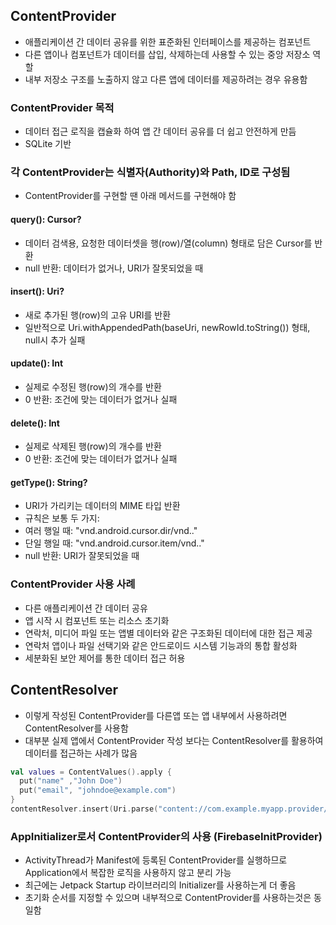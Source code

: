 ## ContentProvider
- 애플리케이션 간 데이터 공유를 위한 표준화된 인터페이스를 제공하는 컴포넌트
- 다른 앱이나 컴포넌트가 데이터를 삽입, 삭제하는데 사용할 수 있는 중앙 저장소 역할
- 내부 저장소 구조를 노출하지 않고 다른 앱에 데이터를 제공하려는 경우 유용함

### ContentProvider 목적
- 데이터 접근 로직을 캡슐화 하여 앱 간 데이터 공유를 더 쉽고 안전하게 만듬
- SQLite 기반

### 각 ContentProvider는 식별자(Authority)와 Path, ID로 구성됨
- ContentProvider를 구현할 땐 아래 메서드를 구현해야 함
#### query(): Cursor?
- 데이터 검색용, 요청한 데이터셋을 행(row)/열(column) 형태로 담은 Cursor를 반환
- null 반환: 데이터가 없거나, URI가 잘못되었을 때
#### insert(): Uri?
- 새로 추가된 행(row)의 고유 URI를 반환
- 일반적으로 Uri.withAppendedPath(baseUri, newRowId.toString()) 형태, null시 추가 실패
#### update(): Int
- 실제로 수정된 행(row)의 개수를 반환
- 0 반환: 조건에 맞는 데이터가 없거나 실패
#### delete(): Int
- 실제로 삭제된 행(row)의 개수를 반환
- 0 반환: 조건에 맞는 데이터가 없거나 실패
#### getType(): String?
- URI가 가리키는 데이터의 MIME 타입 반환
- 규칙은 보통 두 가지:
- 여러 행일 때: "vnd.android.cursor.dir/vnd.<authority>.<path>"
- 단일 행일 때: "vnd.android.cursor.item/vnd.<authority>.<path>"
- null 반환: URI가 잘못되었을 때

### ContentProvider 사용 사례
- 다른 애플리케이션 간 데이터 공유
- 앱 시작 시 컴포넌트 또는 리소스 초기화
- 연락처, 미디어 파일 또는 앱별 데이터와 같은 구조화된 데이터에 대한 접근 제공
- 연락처 앱이나 파일 선택기와 같은 안드로이드 시스템 기능과의 통합 활성화
- 세분화된 보안 제어를 통한 데이터 접근 허용

## ContentResolver
- 이렇게 작성된 ContentProvider를 다른앱 또는 앱 내부에서 사용하려면 ContentResolver를 사용함
- 대부분 실제 앱에서 ContentProvider 작성 보다는 ContentResolver를 활용하여 데이터를 접근하는 사례가 많음

```.kt
val values = ContentValues().apply {
  put("name" ,"John Doe")
  put("email", "johndoe@example.com")
}
contentResolver.insert(Uri.parse("content://com.example.myapp.provider/users"), values)
```

### AppInitializer로서 ContentProvider의 사용 (FirebaseInitProvider)
- ActivityThread가 Manifest에 등록된 ContentProvider를 실행하므로 Application에서 복잡한 로직을 사용하지 않고 분리 가능
- 최근에는 Jetpack Startup 라이브러리의 Initializer를 사용하는게 더 좋음
- 초기화 순서를 지정할 수 있으며 내부적으로 ContentProvider를 사용하는것은 동일함

